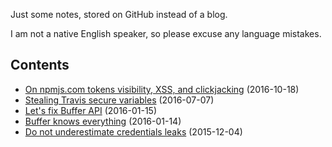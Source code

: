 Just some notes, stored on GitHub instead of a blog.

I am not a native English speaker, so please excuse any language mistakes.

Contents
--
 * [On npmjs.com tokens visibility, XSS, and clickjacking](https://github.com/ChALkeR/notes/blob/master/On-npmjs-tokens-visibility.md) (2016-10-18)
 * [Stealing Travis secure variables](https://github.com/ChALkeR/notes/blob/master/Stealing-Travis-secure-variables.md) (2016-07-07)
 * [Let's fix Buffer API](https://github.com/ChALkeR/notes/blob/master/Lets-fix-Buffer-API.md) (2016-01-15)
 * [Buffer knows everything](https://github.com/ChALkeR/notes/blob/master/Buffer-knows-everything.md) (2016-01-14)
 * [Do not underestimate credentials leaks](https://github.com/ChALkeR/notes/blob/master/Do-not-underestimate-credentials-leaks.md) (2015-12-04)
